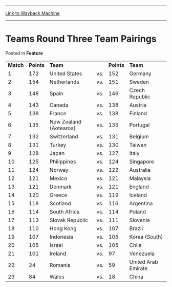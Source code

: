 
---
[Link to Wayback Machine](https://web.archive.org/web/20171031055103/https://magic.wizards.com/en/articles/archive/feature/teams-round-three-team-pairings-2000-01-01)

[_metadata_:wayback_url]:- "https://magic.wizards.com/en/articles/archive/feature/teams-round-three-team-pairings-2000-01-01"
[_metadata_:wayback_raw_url]:- "https://web.archive.org/web/20171031055103id_/https://magic.wizards.com/en/articles/archive/feature/teams-round-three-team-pairings-2000-01-01"
[_metadata_:wayback_capture_timestamp]:- "2017-10-31 05:51:03+00:00"
[_metadata_:publish_date]:- "2000-01-01"
[_metadata_:description]:- "Match Points Team   Points Team 1 172 United States vs. 152 Germany 2 154 Netherlands vs. 151 Sweden 3 148 Spain vs. 146 Czech Republic"
[_metadata_:generator]:- "Drupal 7 (http://drupal.org)"
---


Teams Round Three Team Pairings
===============================



 Posted in **Feature**














|  |  |  |  |  |  |
| --- | --- | --- | --- | --- | --- |
| **Match** | **Points** | **Team** |  | **Points** | **Team** |
| 1 | 172 | United States | vs. | 152 | Germany |
| 2 | 154 | Netherlands | vs. | 151 | Sweden |
| 3 | 148 | Spain | vs. | 146 | Czech Republic |
| 4 | 143 | Canada | vs. | 138 | Austria |
| 5 | 138 | France | vs. | 138 | Finland |
| 6 | 135 | New Zealand (Aotearoa) | vs. | 135 | Portugal |
| 7 | 132 | Switzerland | vs. | 131 | Belgium |
| 8 | 131 | Turkey | vs. | 130 | Taiwan |
| 9 | 128 | Japan | vs. | 127 | Italy |
| 10 | 125 | Philippines | vs. | 124 | Singapore |
| 11 | 124 | Norway | vs. | 122 | Australia |
| 12 | 121 | Mexico | vs. | 121 | Malaysia |
| 13 | 121 | Denmark | vs. | 121 | England |
| 14 | 120 | Greece | vs. | 119 | Iceland |
| 15 | 118 | Scotland | vs. | 116 | Argentina |
| 16 | 114 | South Africa | vs. | 114 | Poland |
| 17 | 113 | Slovak Republic | vs. | 111 | Slovenia |
| 18 | 110 | Hong Kong | vs. | 107 | Brazil |
| 19 | 107 | Indonesia | vs. | 105 | Korea (South) |
| 20 | 105 | Israel | vs. | 105 | Chile |
| 21 | 101 | Ireland | vs. | 97 | Venezuela |
| 22 | 24 | Romania | vs. | 59 | United Arab Emirate |
| 23 | 84 | Wales | vs. | 18 | China |







